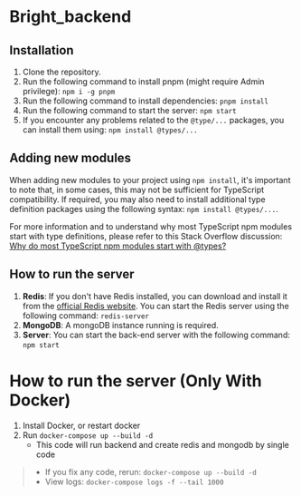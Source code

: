 # Bright_backend

## Installation

1. Clone the repository.
2. Run the following command to install pnpm (might require Admin privilege): `npm i -g pnpm`
3. Run the following command to install dependencies: `pnpm install`
4. Run the following command to start the server: `npm start`
5. If you encounter any problems related to the `@type/...` packages, you can install them using: `npm install @types/...`

## Adding new modules

When adding new modules to your project using `npm install`, it's important to note that, in some cases, this may not be sufficient for TypeScript compatibility. If required, you may also need to install additional type definition packages using the following syntax: `npm install @types/...`.

For more information and to understand why most TypeScript npm modules start with type definitions, please refer to this Stack Overflow discussion:
[Why do most TypeScript npm modules start with @types?](https://stackoverflow.com/questions/59497785/why-most-typescript-npm-modules-start-with)

## How to run the server

1. **Redis**: If you don't have Redis installed, you can download and install it from the [official Redis website](https://redis.io/download/). You can start the Redis server using the following command: `redis-server`
2. **MongoDB**: A mongoDB instance running is required.
3. **Server**: You can start the back-end server with the following command: `npm start`

# How to run the server (Only With Docker)

1. Install Docker, or restart docker
2. Run `docker-compose up --build -d`
    * This code will run backend and create redis and mongodb by single code
>- If you fix any code, rerun: `docker-compose up --build -d`
>- View logs: `docker-compose logs -f --tail 1000`
